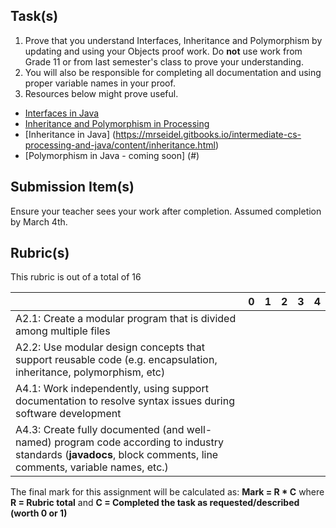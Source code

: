Task(s)
-------

1. Prove that you understand Interfaces, Inheritance and Polymorphism by updating and using your Objects proof work. Do **not** use work from Grade 11 or from last semester's class to prove your understanding.
2. You will also be responsible for completing all documentation and using proper variable names in your proof.
3. Resources below might prove useful.  

  * [Interfaces in Java](https://mrseidel.gitbooks.io/intermediate-cs-processing-and-java/content/interfaces.html)
  * [Inheritance and Polymorphism in Processing](http://www.natureofcode.com/book/chapter-4-particle-systems/#chapter04_section6)
  * [Inheritance in Java] (https://mrseidel.gitbooks.io/intermediate-cs-processing-and-java/content/inheritance.html)
  * [Polymorphism in Java - coming soon] (#)


Submission Item(s)
------------------
Ensure your teacher sees your work after completion.  Assumed completion by March 4th.

Rubric(s)
---------
This rubric is out of a total of 16

| | 0 | 1 | 2 | 3 | 4 |
|---| --- | --- | --- | --- | --- |
|A2.1: Create a modular program that is divided among multiple files  | | | | | |
|A2.2: Use modular design concepts that support reusable code (e.g. encapsulation, inheritance, polymorphism, etc)  | | | | | |
|A4.1: Work independently, using support documentation to resolve syntax issues during software development  | | | | | |
|A4.3: Create fully documented (and well-named) program code according to industry standards (**javadocs**, block comments, line comments, variable names, etc.)  | | | | | |

The final mark for this assignment will be calculated as: __Mark = R * C__ where **R = Rubric total** and **C = Completed the task as requested/described (worth 0 or 1)**

